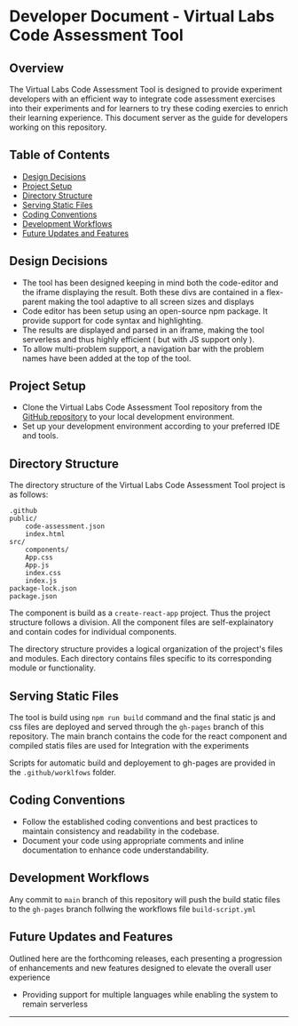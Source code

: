 # Developer Document - Virtual Labs Code Assessment Tool

## Overview

The Virtual Labs Code Assessment Tool is designed to provide experiment developers with an efficient way to integrate code assessment exercises into their experiments and for learners to try these coding exercies to enrich their learning experience. This document server as the guide for developers working on this repository.

## Table of Contents

- [Design Decisions](#design-decisions)
- [Project Setup](#project-setup)
- [Directory Structure](#directory-structure)
- [Serving Static Files](#serving-static-files)
- [Coding Conventions](#coding-conventions)
- [Development Workflows](#development-workflows)
- [Future Updates and Features](#future-updates-and-features)


## Design Decisions
- The tool has been designed keeping in mind both the code-editor and the iframe displaying the result. Both these divs are contained in a flex-parent making the tool adaptive to all screen sizes and displays
- Code editor has been setup using an open-source npm package. It provide support for code syntax and highlighting.
- The results are displayed and parsed in an iframe, making the tool serverless and thus highly efficient ( but with JS support only ). 
- To allow multi-problem support, a navigation bar with the problem names have been added at the top of the tool.


## Project Setup

- Clone the Virtual Labs Code Assessment Tool repository from the [GitHub repository](https://github.com/virtual-labs/comp-code-editor) to your local development environment.
- Set up your development environment according to your preferred IDE and tools.

## Directory Structure

The directory structure of the Virtual Labs Code Assessment Tool project is as follows:

```
.github
public/
    code-assessment.json
    index.html
src/
    components/
    App.css
    App.js
    index.css
    index.js
package-lock.json
package.json
```
The component is build as a `create-react-app` project. Thus the project structure follows a division. All the component files are self-explainatory and contain codes for individual components.

The directory structure provides a logical organization of the project's files and modules. Each directory contains files specific to its corresponding module or functionality.

## Serving Static Files

The tool is build using `npm run build` command and the final static js and css files are deployed and served through the `gh-pages` branch of this repository. The main branch contains the code for the react component and compiled statis files are used for Integration with the experiments

Scripts for automatic build and deployement to gh-pages are provided in the `.github/worklfows` folder.



## Coding Conventions

- Follow the established coding conventions and best practices to maintain consistency and readability in the codebase.
- Document your code using appropriate comments and inline documentation to enhance code understandability.

## Development Workflows

Any commit to `main` branch of this repository will push the build static files to the `gh-pages` branch follwing the workflows file `build-script.yml`

## Future Updates and Features
Outlined here are the forthcoming releases, each presenting a progression of enhancements and new features designed to elevate the overall user experience

- Providing support for multiple languages while enabling the system to remain serverless

---
